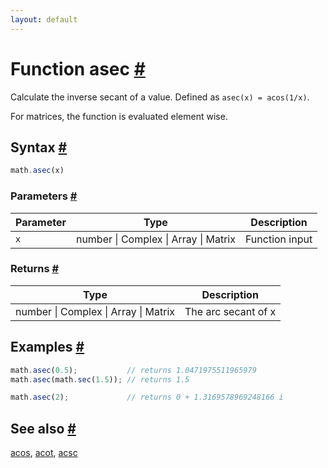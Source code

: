 ```yaml
---
layout: default
---
```


<!-- Note: This file is automatically generated from source code comments. Changes made in this file will be overridden. -->

<h1 id="function-asec">Function asec <a href="#function-asec" title="Permalink">#</a></h1>

Calculate the inverse secant of a value. Defined as `asec(x) = acos(1/x)`.

For matrices, the function is evaluated element wise.


<h2 id="syntax">Syntax <a href="#syntax" title="Permalink">#</a></h2>

```js
math.asec(x)
```

<h3 id="parameters">Parameters <a href="#parameters" title="Permalink">#</a></h3>

Parameter | Type | Description
--------- | ---- | -----------
`x` | number &#124; Complex &#124; Array &#124; Matrix | Function input

<h3 id="returns">Returns <a href="#returns" title="Permalink">#</a></h3>

Type | Description
---- | -----------
number &#124; Complex &#124; Array &#124; Matrix | The arc secant of x


<h2 id="examples">Examples <a href="#examples" title="Permalink">#</a></h2>

```js
math.asec(0.5);           // returns 1.0471975511965979
math.asec(math.sec(1.5)); // returns 1.5

math.asec(2);             // returns 0 + 1.3169578969248166 i
```


<h2 id="see-also">See also <a href="#see-also" title="Permalink">#</a></h2>

[acos](acos.html),
[acot](acot.html),
[acsc](acsc.html)
